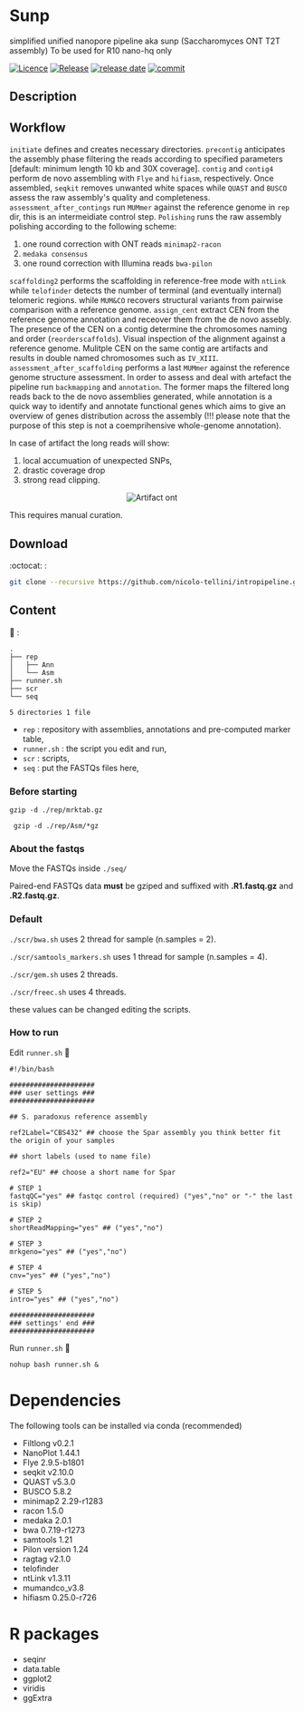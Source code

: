 # Sunp
simplified unified nanopore pipeline aka sunp (Saccharomyces ONT T2T assembly)
To be used for R10 nano-hq only 

[![Licence](https://img.shields.io/github/license/nicolo-tellini/intropipeline?style=plastic)](https://github.com/nicolo-tellini/intropipeline/blob/main/LICENSE)
[![Release](https://img.shields.io/github/v/release/nicolo-tellini/intropipeline?style=plastic)](https://github.com/nicolo-tellini/intropipeline/releases/tag/v.1.0.0)
[![release date](https://img.shields.io/github/release-date/nicolo-tellini/intropipeline?color=violet&style=plastic)](https://github.com/nicolo-tellini/intropipeline/releases/tag/v.1.0.0)
[![commit](https://img.shields.io/github/last-commit/nicolo-tellini/intropipeline?color=yellow&style=plastic)](https://github.com/nicolo-tellini/intropipeline/graphs/commit-activity)

## Description



## Workflow

`initiate` defines and creates necessary directories. `precontig` anticipates the assembly phase filtering the reads according to specified parameters [default: minimum length 10 kb and 30X coverage]. `contig` and  `contig4` perform de novo assembling with `Flye` and `hifiasm`, respectively. Once assembled, `seqkit` removes unwanted white spaces while `QUAST` and `BUSCO` assess the raw assembly's quality and completeness. `assessment_after_contings` run `MUMmer` against the reference genome in `rep` dir, this is an intermeidiate control step. `Polishing` runs the raw assembly polishing according to the following scheme: 
1) one round correction with ONT reads `minimap2-racon`
2) `medaka consensus`
3) one round correction with Illumina reads `bwa-pilon`

`scaffolding2` performs the scaffolding in reference-free mode with `ntLink` while `telofinder` detects the number of terminal (and eventually internal) telomeric regions.
 while `MUM&CO` recovers structural variants from pairwise comparison with a reference genome.
`assign_cent` extract CEN from the reference genome annotation and receover them from the de novo assebly. The presence of the CEN on a contig determine the chromosomes naming and order (`reorderscaffolds`). 
Visual inspection of the alignment against a reference genome. 
Mulitple CEN on the same contig are artifacts and results in double named chromosomes such as `IV_XIII`.
`assessment_after_scaffolding` performs a last `MUMmer` against the reference genome structure assessment.
In order to assess and deal with artefact the pipeline run `backmapping` and `annotation`. The former maps the filtered long reads back to the de novo assemblies generated, while annotation is a quick way to identify and annotate functional genes which aims to give an overview of genes distribution across the assembly (!!! please note that the purpose of this step is not a coemprihensive whole-genome annotation). 

In case of artifact the long reads will show: 
1) local accumuation of unexpected SNPs,
2) drastic coverage drop
3) strong read clipping.

<p align="center">
  <img src="https://github.com/nicolo-tellini/sunp/blob/main/artifact_eaxample.png" alt="Artifact ont"/>
</p>

This requires manual curation.

## Download
 
:octocat: :
  
```sh
git clone --recursive https://github.com/nicolo-tellini/intropipeline.git
```

## Content

:open_file_folder: :

```{bash}
.
├── rep
│   ├── Ann
│   └── Asm
├── runner.sh
├── scr
└── seq

5 directories 1 file
```

- ```rep``` : repository with assemblies, annotations and pre-computed marker table,</br>
- ```runner.sh``` : the script you edit and run,</br>
- ```scr``` : scripts,</br>
- ```seq``` : put the FASTQs files here,</br>

### Before starting 

``` gzip -d ./rep/mrktab.gz ```

``` gzip -d ./rep/Asm/*gz```

### About the fastqs 

Move the FASTQs inside ```./seq/```

Paired-end FASTQs data **must** be gziped and suffixed with **.R1.fastq.gz** and **.R2.fastq.gz**.

### Default 

```./scr/bwa.sh``` uses 2 thread for sample (n.samples = 2).

```./scr/samtools_markers.sh``` uses 1 thread for sample (n.samples = 4).

```./scr/gem.sh``` uses 2 threads.

```./scr/freec.sh``` uses 4 threads.

these values can be changed editing the scripts.

### How to run

Edit ```runner.sh``` :page_with_curl: 

```{bash}
#!/bin/bash

#####################
### user settings ###
#####################

## S. paradoxus reference assembly

ref2Label="CBS432" ## choose the Spar assembly you think better fit the origin of your samples

## short labels (used to name file)

ref2="EU" ## choose a short name for Spar

# STEP 1
fastqQC="yes" ## fastqc control (required) ("yes","no" or "-" the last is skip)

# STEP 2
shortReadMapping="yes" ## ("yes","no")

# STEP 3
mrkgeno="yes" ## ("yes","no")

# STEP 4
cnv="yes" ## ("yes","no")

# STEP 5
intro="yes" ## ("yes","no")

#####################
### settings' end ###
#####################
```

Run ```runner.sh``` :runner: 

```{bash}
nohup bash runner.sh &
```

# Dependencies 
The following tools can be installed via conda (recommended)
- Filtlong v0.2.1
- NanoPlot 1.44.1
- Flye 2.9.5-b1801
- seqkit v2.10.0
- QUAST v5.3.0
- BUSCO 5.8.2
- minimap2 2.29-r1283
- racon 1.5.0
- medaka 2.0.1
- bwa 0.7.19-r1273
- samtools 1.21
- Pilon version 1.24
- ragtag v2.1.0
- telofinder
- ntLink v1.3.11
- mumandco_v3.8
- hifiasm 0.25.0-r726
# R packages 
- seqinr
- data.table
- ggplot2
- viridis
- ggExtra
